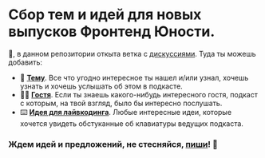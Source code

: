 # Сбор тем и идей для новых выпусков Фронтенд Юности.

👋, в данном репозитории откыта ветка с [дискуссиями](https://github.com/frontendu/themes/discussions).
Туда ты можешь добавить:
* 🤔 [**Тему**](https://github.com/frontendu/themes/discussions/categories/%D1%82%D0%B5%D0%BC%D1%8B). Все что угодно интересное ты нашел и/или узнал, хочешь узнать и хочешь услышать об этом в подкасте.
* 👩‍🚀 [**Гостя**](https://github.com/frontendu/themes/discussions/categories/%D0%B3%D0%BE%D1%81%D1%82%D0%B8). Если ты знаешь какого-нибудь интересного гостя, подкаст с которым, на твой взгляд, было бы интересно послушать.
* ⌨️ [**Идея для лайвкодинга**](https://github.com/frontendu/themes/discussions/categories/%D0%BB%D0%B0%D0%B9%D0%B2%D0%BA%D0%BE%D0%B4%D0%B8%D0%BD%D0%B3). Любые интересные идеи, которые хочется увидеть обстуканные об клавиатуры ведущих подкаста.

### Ждем  идей и предложений, не стесняйся, [пиши](https://github.com/frontendu/themes/discussions)! 🙌
